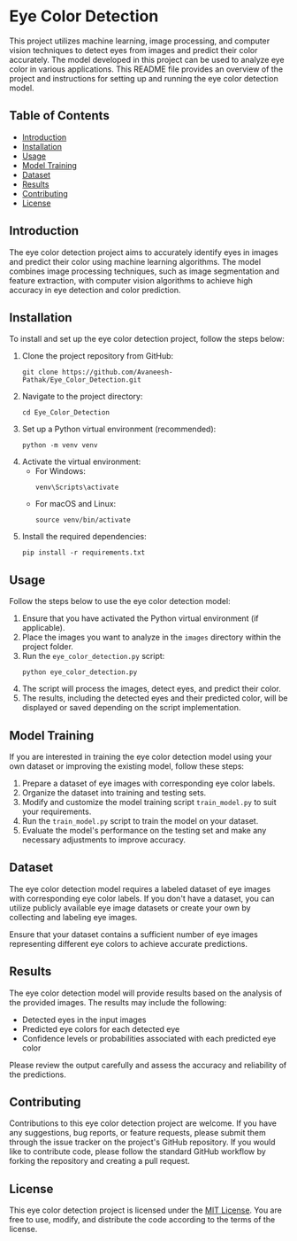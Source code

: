 # Eye Color Detection

This project utilizes machine learning, image processing, and computer vision techniques to detect eyes from images and predict their color accurately.
The model developed in this project can be used to analyze eye color in various applications.
This README file provides an overview of the project and instructions for setting up and running the eye color detection model.

## Table of Contents

- [Introduction](#introduction)
- [Installation](#installation)
- [Usage](#usage)
- [Model Training](#model-training)
- [Dataset](#dataset)
- [Results](#results)
- [Contributing](#contributing)
- [License](#license)

## Introduction

The eye color detection project aims to accurately identify eyes in images and predict their color using machine learning algorithms. The model combines image processing techniques, such as image segmentation and feature extraction, with computer vision algorithms to achieve high accuracy in eye detection and color prediction.

## Installation

To install and set up the eye color detection project, follow the steps below:

1. Clone the project repository from GitHub:
   ```
   git clone https://github.com/Avaneesh-Pathak/Eye_Color_Detection.git
   ```
2. Navigate to the project directory:
   ```
   cd Eye_Color_Detection
   ```
3. Set up a Python virtual environment (recommended):
   ```
   python -m venv venv
   ```
4. Activate the virtual environment:
   - For Windows:
     ```
     venv\Scripts\activate
     ```
   - For macOS and Linux:
     ```
     source venv/bin/activate
     ```
5. Install the required dependencies:
   ```
   pip install -r requirements.txt
   ```

## Usage

Follow the steps below to use the eye color detection model:

1. Ensure that you have activated the Python virtual environment (if applicable).
2. Place the images you want to analyze in the `images` directory within the project folder.
3. Run the `eye_color_detection.py` script:
   ```
   python eye_color_detection.py
   ```
4. The script will process the images, detect eyes, and predict their color.
5. The results, including the detected eyes and their predicted color, will be displayed or saved depending on the script implementation.

## Model Training

If you are interested in training the eye color detection model using your own dataset or improving the existing model, follow these steps:

1. Prepare a dataset of eye images with corresponding eye color labels.
2. Organize the dataset into training and testing sets.
3. Modify and customize the model training script `train_model.py` to suit your requirements.
4. Run the `train_model.py` script to train the model on your dataset.
5. Evaluate the model's performance on the testing set and make any necessary adjustments to improve accuracy.

## Dataset

The eye color detection model requires a labeled dataset of eye images with corresponding eye color labels. If you don't have a dataset, you can utilize publicly available eye image datasets or create your own by collecting and labeling eye images.

Ensure that your dataset contains a sufficient number of eye images representing different eye colors to achieve accurate predictions.

## Results

The eye color detection model will provide results based on the analysis of the provided images. The results may include the following:

- Detected eyes in the input images
- Predicted eye colors for each detected eye
- Confidence levels or probabilities associated with each predicted eye color

Please review the output carefully and assess the accuracy and reliability of the predictions.

## Contributing

Contributions to this eye color detection project are welcome. If you have any suggestions, bug reports, or feature requests, please submit them through the issue tracker on the project's GitHub repository. If you would like to contribute code, please follow the standard GitHub workflow by forking the repository and creating a pull request.

## License

This eye color detection project is licensed under the [MIT License](LICENSE). You are free to use, modify, and distribute the code according to the terms of the license.
